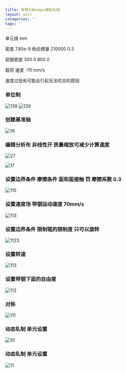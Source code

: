 ```yaml
---
title: 有限元Abaqus模拟轧制
layout: post
categories: ''
tags: ''
---
```

单元值 mm

密度 7.85e-9
杨氏模量 210000    0.3


屈服密度  300    0
         800    0
         
载荷     速度 -70 mm/s

速度过低有可能会引起无法咬合的原因
### 单位制
![139](/images/posts/abaqus/13.png)
![129](/images/posts/abaqus/12.png)
### 创建基准轴
![19](/images/posts/abaqus/1.png)
### 编辑分析布 非线性开  质量缩放可减少计算速度
![27](/images/posts/abaqus/2.png)

![17](/images/posts/abaqus/3.png)
### 设置边界条件 摩擦条件 面和面接触  罚 摩擦系数 0.3
![115](/images/posts/abaqus/4.png)
### 设置速度场  带钢运动速度 70mm/s
![113](/images/posts/abaqus/5.png)
### 设置边界条件 限制辊的限制度 只可以旋转
![1123](/images/posts/abaqus/6.png)
### 设置转速
![113](/images/posts/abaqus/7.png)
### 设置带钢下面的自由度
![112](/images/posts/abaqus/8.png)
### 对称
![111](/images/posts/abaqus/9.png)
### 动态轧制 单元设置
![10](/images/posts/abaqus/10.png)
### 动态轧制 单元设置
![11](/images/posts/abaqus/11.png)